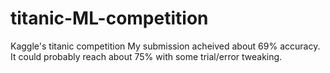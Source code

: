 # titanic-ML-competition
Kaggle's titanic competition
My submission acheived about 69% accuracy. It could probably reach about 75% with some trial/error tweaking.
